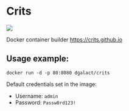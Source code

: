 # Crits

<img src="https://github.com/dgalact/crits/workflows/Docker-Image-CI/badge.svg?branch=main">

Docker container builder https://crits.github.io

## Usage example:

`docker run -d -p 80:8080 dgalact/crits`

Default credentials set in the image:

* Username: `admin`
* Password: `Passw0rd123!`
